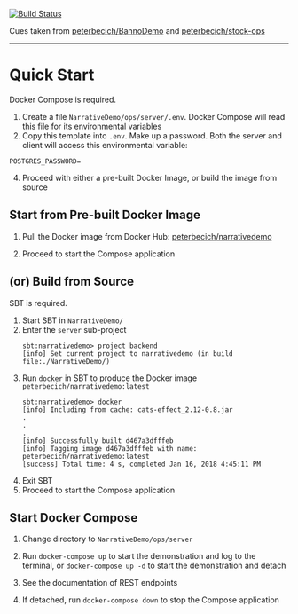 [![Build Status](https://travis-ci.org/peterbecich/NarrativeDemo.svg?branch=master)](https://travis-ci.org/peterbecich/NarrativeDemo)

Cues taken from [peterbecich/BannoDemo](https://github.com/peterbecich/BannoDemo) and [peterbecich/stock-ops](https://github.com/peterbecich/stock-ops)

-----------------------

# Quick Start

Docker Compose is required.

1. Create a file `NarrativeDemo/ops/server/.env`.  Docker Compose will read this file for its environmental variables
1. Copy this template into `.env`.  Make up a password.  Both the server and client will access this environmental variable:

```
POSTGRES_PASSWORD=
```
4. Proceed with either a pre-built Docker Image, or build the image from source

## Start from Pre-built Docker Image

1. Pull the Docker image from Docker Hub: 
   [peterbecich/narrativedemo](https://hub.docker.com/r/peterbecich/narrativedemo/)

1. Proceed to start the Compose application

## (or) Build from Source

SBT is required.

1. Start SBT in `NarrativeDemo/`
1. Enter the `server` sub-project
   ```
   sbt:narrativedemo> project backend
   [info] Set current project to narrativedemo (in build file:./NarrativeDemo/)
   ```
1. Run `docker` in SBT to produce the Docker image `peterbecich/narrativedemo:latest`
   ```
   sbt:narrativedemo> docker
   [info] Including from cache: cats-effect_2.12-0.8.jar
   .
   .
   .
   [info] Successfully built d467a3dfffeb
   [info] Tagging image d467a3dfffeb with name: peterbecich/narrativedemo:latest
   [success] Total time: 4 s, completed Jan 16, 2018 4:45:11 PM 
   ```
1. Exit SBT
1. Proceed to start the Compose application

## Start Docker Compose

1. Change directory to `NarrativeDemo/ops/server`
1. Run `docker-compose up` to start the demonstration and log to the terminal, or `docker-compose up -d` to start the demonstration and detach

1. See the documentation of REST endpoints

1. If detached, run `docker-compose down` to stop the Compose application

